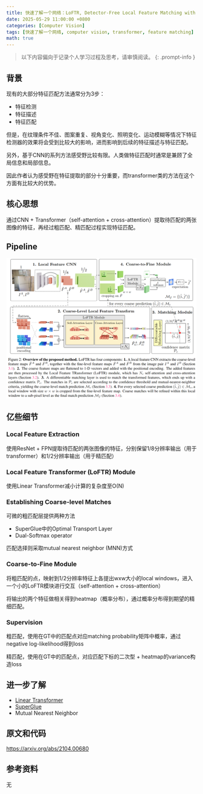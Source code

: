 ```yaml
---
title: 快速了解一个网络：LoFTR, Detector-Free Local Feature Matching with Transformers
date: 2025-05-29 11:00:00 +0800
categories: [Computer Vision]
tags: [快速了解一个网络, computer vision, transformer, feature matching]
math: true
---
```


> 以下内容偏向于记录个人学习过程及思考，请审慎阅读。
{: .prompt-info }

## 背景

现有的大部分特征匹配方法通常分为3步：

- 特征检测
- 特征描述
- 特征匹配

但是，在纹理条件不佳、图案重复、视角变化、照明变化、运动模糊等情况下特征检测器的效果将会受到比较大的影响，进而影响到后续的特征描述与特征匹配。

另外，基于CNN的系列方法感受野比较有限。人类做特征匹配时通常是兼顾了全局信息和局部信息。

因此作者认为感受野在特征提取的部分十分重要，而transformer类的方法在这个方面有比较大的优势。

## 核心思想

通过CNN + Transformer（self-attention + cross-attention）提取待匹配的两张图像的特征，再经过粗匹配、精匹配过程实现特征匹配。

## Pipeline

![loftr-pipeline](assets/img/loftr-pipeline.png)

## 亿些细节

### Local Feature Extraction

使用ResNet + FPN提取待匹配的两张图像的特征，分别保留1/8分辨率输出（用于transformer）和1/2分辨率输出（用于精匹配）

### Local Feature Transformer (LoFTR) Module

使用Linear Transformer减小计算的复杂度至O(N)

### Establishing Coarse-level Matches

可微的粗匹配层提供两种方法

- SuperGlue中的Optimal Transport Layer
- Dual-Softmax operator

匹配选择则采取mutual nearest neighbor (MNN)方式

### Coarse-to-Fine Module

将粗匹配的点，映射到1/2分辨率特征上各提出wxw大小的local windows，进入一个小的LoFTR模块进行交互（self-attention + cross-attention）

将输出的两个特征做相关得到heatmap（概率分布），通过概率分布得到期望的精细匹配。

### Supervision

粗匹配，使用在GT中的匹配点对应matching probability矩阵中概率，通过negative log-likelihood得到loss

精匹配，使用在GT中的匹配点，对应匹配下标的二次型 + heatmap的variance构造loss

## 进一步了解

- [Linear Transformer](https://arxiv.org/abs/2006.16236)
- [SuperGlue](https://arxiv.org/abs/1911.11763)
- Mutual Nearest Neighbor

## 原文和代码

<https://arxiv.org/abs/2104.00680>

## 参考资料

无
